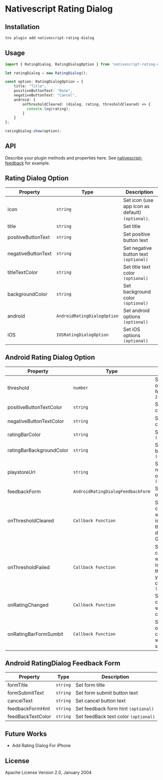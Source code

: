 # Nativescript Rating Dialog

## Installation

```javascript
tns plugin add nativescript-rating-dialog
```

## Usage 
	
```typescript
import { RatingDialog, RatingDialogOption } from 'nativescript-rating-dialog';

let ratingDialog = new RatingDialog();

const option: RatingDialogOption = {
    title: "Title",
    positiveButtonText: "Done",
    negativeButtonText: "Cancel",
    android: {
        onThresholdCleared: (dialog, rating, thresholdCleared) => {
          console.log(rating);
        }
    }
};

ratingDialog.show(option);
```

## API

Describe your plugin methods and properties here. See [nativescript-feedback](https://github.com/EddyVerbruggen/nativescript-feedback) for example.

## Rating Dialog Option
    
| Property            | Type                        | Description                                      |
| ------------------- | --------------------------- | ------------------------------------------------ |
| icon                | `string`                    | Set icon (use app icon as default) `(optional)`. |
| title               | `string`                    | Set title                                        |
| positiveButtonText  | `string`                    | Set positive button text                         |
| negativeButtonText  | `string`                    | Set negative button text `(optional)`              |
| titleTextColor      | `string`                    | Set title text color `(optional)`                  |
| backgroundColor     | `string`                    | Set background color `(optional)`                 |
| android             | `AndroidRatingDialogOption` | Set android options `(optional)`                 |
| iOS                 | `IOSRatingDialogOption`     | Set iOS options `(optional)`                     |

## Android Rating Dialog Option
    
| Property                 | Type                                  | Description                                         |
| ------------------------ | ------------------------------------- | --------------------------------------------------- |
| threshold                | `number`                              | Set threshold (number of rating) to trigger the feedback `(default is 2)`|
| positiveButtonTextColor  | `string`                              | Set positive button text color `(optional)`         |
| negativeButtonTextColor  | `string`                              | Set negative buttonText color `(optional)`          |
| ratingBarColor           | `string`                              | Set rating bar color `(optional)`                     |
| ratingBarBackgroundColor | `string`                              | Set rating bar background color `(optional)`           |
| playstoreUrl             | `string`                              | Set playstore url (to redirect user to the app on app store) `(optional)` |
| feedbackForm             | `AndroidRatingDialogFeedbackForm`     | Set feedback form options `(optional)`                       |
| onThresholdCleared       | `Callback Function`                   | Set onThresholdCleared callback which fired when your rating score is greater than the threshold. (override the default redirection to Google Play) `(optional)`                 |
| onThresholdFailed        | `Callback Function`                   | Set onThresholdFailed callback which fired when your rating score is less than the threshold. (use when you want to show your custom feedback form) `(optional)`                  |
| onRatingChanged          | `Callback Function`                   | Set onRatingChanged callback which fires when the rating changed `(optional)`                    |
| onRatingBarFormSumbit    | `Callback Function`                   | Set onRatingBarFormSumbit callback which fires when the rating is submitted `(optional)`              |
    

## Android RatingDialog Feedback Form
    
| Property            | Type                        | Description                           |
| ------------------- | --------------------------- | ------------------------------------- |
| formTitle           | `string`                    | Set form title                        |
| formSubmitText      | `string`                    | Set form submit button text           |
| cancelText          | `string`                    | Set cancel button text                |
| feedbackFormHint    | `string`                    | Set feedback form hint `(optional)`   |
| feedBackTextColor   | `string`                    | Set feedBack text color `(optional)`  |


## Future Works

- Add Rating Dialog For iPhone

## License

Apache License Version 2.0, January 2004
